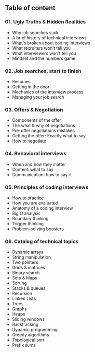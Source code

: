 ## Table of content

### 01. Ugly Truths & Hidden Realities

- Why job searches suck
- A brief history of technical interviews
- What's broken about coding interviews
- What recruiters won't tell you
- What interviewers won't tell you
- Mindset and the numbers game

### 02. Job searches, start to finish

- Resumes
- Getting in the door
- Mechanics of the interview process
- Managing your job search

### 03. Offers & Negotiation

- Components of the offer
- The what & why of negotiations
- Pre-offer negotiations mistakes
- Getting the offer: Exactly what to say
- How to negotiate

### 04. Behavioral interviews

- When and how they matter
- Content: what to say
- Communication: how to say it

### 05. Principles of coding interviews

- How to practice
- How you are evaluated
- Anatomy of a coding interview
- Big O analysis
- Boundary thinking
- Trigger thinking
- Problem-solving boosters

### 06. Catalog of technical topics

- Dynamic arrays
- String manipulation
- Two pointers
- Grids & matrices
- Binary search
- Sets & Maps
- Sorting
- Stacks & queues
- Recursion
- Linked Lists
- Trees
- Graphs
- Heaps
- Sliding windows
- Backtracking
- Dynamic programming
- Greedy algorithms
- Topological sort
- Prefix sums
